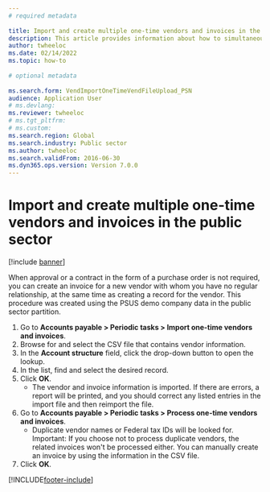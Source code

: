 ```yaml
--- 
# required metadata 
 
title: Import and create multiple one-time vendors and invoices in the public sector
description: This article provides information about how to simultaneously create an invoice and record for a new vendor when no purchase order is required.
author: twheeloc
ms.date: 02/14/2022
ms.topic: how-to 
 
# optional metadata 
 
ms.search.form: VendImportOneTimeVendFileUpload_PSN   
audience: Application User 
# ms.devlang:  
ms.reviewer: twheeloc
# ms.tgt_pltfrm:  
# ms.custom:  
ms.search.region: Global
ms.search.industry: Public sector
ms.author: twheeloc
ms.search.validFrom: 2016-06-30 
ms.dyn365.ops.version: Version 7.0.0 
---
```

# Import and create multiple one-time vendors and invoices in the public sector

[!include [banner](../../includes/banner.md)]

When approval or a contract in the form of a purchase order is not required, you can create an invoice for a new vendor with whom you have no regular relationship, at the same time as creating a record for the vendor. This procedure was created using the PSUS demo company data in the public sector partition.

1. Go to **Accounts payable > Periodic tasks > Import one-time vendors and invoices**.
2. Browse for and select the CSV file that contains vendor information.
3. In the **Account structure** field, click the drop-down button to open the lookup.
4. In the list, find and select the desired record.
5. Click **OK**.
    * The vendor and invoice information is imported. If there are errors, a report will be printed, and you should correct any listed entries in the import file and then reimport the file.  
6. Go to **Accounts payable > Periodic tasks > Process one-time vendors and invoices**.
    * Duplicate vendor names or Federal tax IDs will be looked for.  Important: If you choose not to process duplicate vendors, the related invoices won't be processed either. You can manually create an invoice by using the information in the CSV file.    
7. Click **OK**.



[!INCLUDE[footer-include](../../../includes/footer-banner.md)]
